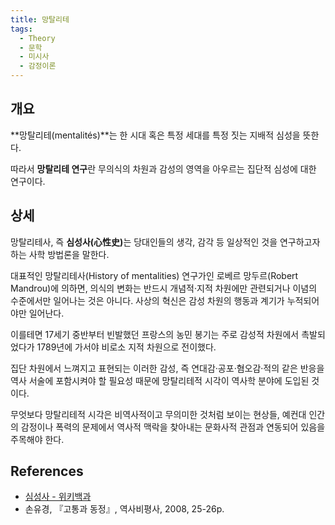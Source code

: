 ```yaml
---
title: 망탈리테
tags:
  - Theory
  - 문학
  - 미시사
  - 감정이론
---
```


## 개요
**망탈리테(mentalités)**는 한 시대 혹은 특정 세대를 특정 짓는 지배적 심성을 뜻한다.

따라서 **망탈리테 연구**란 무의식의 차원과 감성의 영역을 아우르는 집단적 심성에 대한 연구이다.

## 상세
망탈리테사, 즉 <strong>심성사(心性史)</strong>는 당대인들의 생각, 감각 등 일상적인 것을 연구하고자 하는 사학 방법론을 말한다.

대표적인 망탈리테사(History of mentalities) 연구가인 로베르 망두르(Robert Mandrou)에 의하면, 의식의 변화는 반드시 개념적·지적 차원에만 관련되거나 이념의 수준에서만 일어나는 것은 아니다. 사상의 혁신은 감성 차원의 행동과 계기가 누적되어야만 일어난다.

이를테면 17세기 중반부터 빈발했던 프랑스의 농민 봉기는 주로 감성적 차원에서 촉발되었다가 1789년에 가서야 비로소 지적 차원으로 전이했다.

집단 차원에서 느껴지고 표현되는 이러한 감성, 즉 연대감·공포·혐오감·적의 같은 반응을 역사 서술에 포함시켜야 할 필요성 때문에 망탈리테적 시각이 역사학 분야에 도입된 것이다.

무엇보다 망탈리테적 시각은 비역사적이고 무의미한 것처럼 보이는 현상들, 예컨대 인간의 감정이나 폭력의 문제에서 역사적 맥락을 찾아내는 문화사적 관점과 연동되어 있음을 주목해야 한다.

## References
- [심성사 - 위키백과](https://ko.wikipedia.org/wiki/%EC%8B%AC%EC%84%B1%EC%82%AC)
- 손유경, 『고통과 동정』, 역사비평사, 2008, 25-26p.